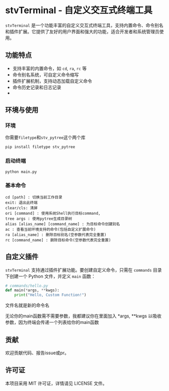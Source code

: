 # stvTerminal - 自定义交互式终端工具

`stvTerminal` 是一个功能丰富的自定义交互式终端工具，支持内置命令、命令别名和插件扩展。它提供了友好的用户界面和强大的功能，适合开发者和系统管理员使用。

## 功能特点

- 支持丰富的内置命令，如 `cd`, `ra`, `rc` 等
- 命令别名系统，可自定义命令缩写
- 插件扩展机制，支持动态加载自定义命令
- 命令历史记录和日志记录
- 
## 环境与使用

### 环境

你需要`filetype`和`stv_pytree`这个两个库
```bash
pip install filetype stv_pytree
```

### 启动终端

```bash
python main.py
```

### 基本命令

```
cd [path] : 切换当前工作目录
exit: 退出此终端
clear/cls: 清屏
ori [command] : 使用系统Shell执行目标command,
tree args : 使用pytree生成目录树
alias [alias_name] [command_name] : 为目标命令创建别名
ac : 查看当前环境支持的命令(包括自定义扩展命令)
ra [alias_name] : 删除目标别名(空参数代表完全重置)
rc [command_name] : 删除目标命令(空参数代表完全重置)
```

## 自定义插件

`stvTerminal` 支持通过插件扩展功能。要创建自定义命令，只需在 `commands` 目录下创建一个 Python 文件，并定义 `main` 函数：

```python
# commands/hello.py
def main(*args, **kwgs):
    print("Hello, Custom Function!")
```
文件名就是新的命令名

无论你的main函数需不需要参数，我都建议你在里面加入 *args, **kwgs 以吸收参数，因为终端会传递一个列表给你的main函数


## 贡献

欢迎贡献代码、报告issue或pr。

## 许可证

本项目采用 MIT 许可证，详情请见 LICENSE 文件。
